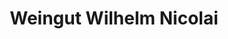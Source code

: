 ---
title: "Weingut Wilhelm Nicolai"
url: /eltville-am-rhein/weingut-wilhelm-nicolai/
shop: Spirituosen
---
